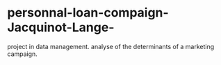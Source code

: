 # personnal-loan-compaign-Jacquinot-Lange-
project in data management. analyse of the determinants of a marketing campaign. 
